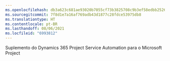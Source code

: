```yaml
---
ms.openlocfilehash: db3a623c681ae93020b7055cf73b3825708c9b3ef58edbb2526ec42955949d09
ms.sourcegitcommit: 7f8d1e7a16af769adb43d1877c28fdce53975db8
ms.translationtype: HT
ms.contentlocale: pt-BR
ms.lasthandoff: 08/06/2021
ms.locfileid: "6993812"
---
```

Suplemento do Dynamics 365 Project Service Automation para o Microsoft Project